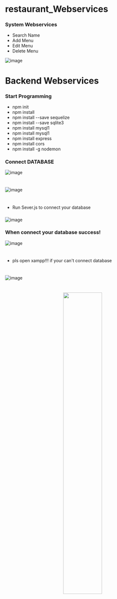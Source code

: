 # restaurant_Webservices
### System Webservices
- Search Name
- Add Menu
- Edit Menu
- Delete Menu

![image](https://github.com/AiinuShil3a/restaurant_Webservices/assets/118444269/40bc6e5e-c0ac-48f6-ab49-955f9d6e4443)

# Backend Webservices
### Start Programming
- npm init
- npm install
- npm install --save sequelize
- npm install --save sqlite3
- npm install mysql1
- npm install mysql1
- npm install express
- npm install cors
- npm install -g nodemon

### Connect DATABASE
![image](https://github.com/AiinuShil3a/restaurant_Webservices/assets/118444269/ae42f381-2a67-4a3d-accd-f0cf98a5c704)
#
![image](https://github.com/AiinuShil3a/restaurant_Webservices/assets/118444269/f1d30682-7166-4f7e-b6d9-16f745760a2d)
#
- Run Sever.js to connect your database
###
![image](https://github.com/AiinuShil3a/restaurant_Webservices/assets/118444269/5777ab8c-3d2d-4dd1-b4cc-157f34cf02dd)
### When connect your database success!
![image](https://github.com/AiinuShil3a/restaurant_Webservices/assets/118444269/3d579a9f-5135-400f-92e5-02c774aceb57)
#
- pls open xampp!!! if your can't connect database
#
![image](https://github.com/AiinuShil3a/restaurant_Webservices/assets/118444269/d5d07bb3-ed2c-4e2d-9792-1b406d8fbed3)
#
<p align="center">
  <img width="50%" height="50%" src="https://github.com/AiinuShil3a/restaurant_Webservices/assets/118444269/a36f8608-bcce-4e92-ae23-7692740ea020" />
</p>




